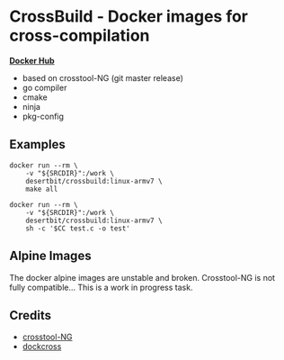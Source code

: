 # CrossBuild - Docker images for cross-compilation

**[Docker Hub](https://hub.docker.com/r/desertbit/crossbuild/tags/)**

- based on crosstool-NG (git master release)
- go compiler
- cmake
- ninja
- pkg-config

## Examples

```
docker run --rm \
    -v "${SRCDIR}":/work \
    desertbit/crossbuild:linux-armv7 \
    make all
```

```
docker run --rm \
    -v "${SRCDIR}":/work \
    desertbit/crossbuild:linux-armv7 \
    sh -c '$CC test.c -o test'
```

## Alpine Images

The docker alpine images are unstable and broken. Crosstool-NG is not fully compatible...
This is a work in progress task.

## Credits

- [crosstool-NG](https://crosstool-ng.github.io/)
- [dockcross](https://github.com/dockcross/dockcross)